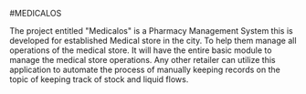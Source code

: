 
#MEDICALOS

The project entitled "Medicalos" is a Pharmacy Management System this is developed for established Medical store in the city. 
To help them manage all operations of the medical store. It will have the entire basic module to manage the medical store operations. 
Any other retailer can utilize this application to automate the process of manually keeping records on the topic of keeping track of stock and liquid flows.
